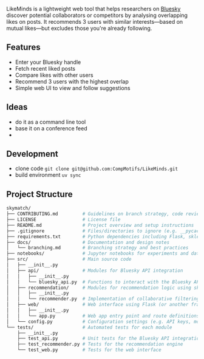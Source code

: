 LikeMinds is a lightweight web tool that helps researchers on [Bluesky](https://bsky.app) discover potential collaborators or competitors by analysing overlapping likes on posts. It recommends 3 users with similar interests—based on mutual likes—but excludes those you're already following.

## Features

- Enter your Bluesky handle
- Fetch recent liked posts
- Compare likes with other users
- Recommend 3 users with the highest overlap
- Simple web UI to view and follow suggestions

## Ideas

- do it as a command line tool
- base it on a conference feed
-

## Development

- clone code `git clone git@github.com:CompMotifs/LikeMinds.git`
- build environment `uv sync`


## Project Structure 

```bash
skymatch/
├── CONTRIBUTING.md         # Guidelines on branch strategy, code reviews, and merge process
├── LICENSE                 # License file
├── README.md               # Project overview and setup instructions
├── .gitignore              # Files/directories to ignore (e.g. __pycache__, venv)
├── requirements.txt        # Python dependencies including Flask, sklearn-surprise, etc.
├── docs/                   # Documentation and design notes
│   └── branching.md        # Branching strategy and best practices
├── notebooks/              # Jupyter notebooks for experiments and data exploration
├── src/                    # Main source code
│   ├── __init__.py
│   ├── api/                # Modules for Bluesky API integration
│   │   ├── __init__.py
│   │   └── bluesky_api.py  # Functions to interact with the Bluesky API
│   ├── recommendation/     # Modules for recommendation logic using sklearn-surprise
│   │   ├── __init__.py
│   │   └── recommender.py  # Implementation of collaborative filtering or other techniques
│   ├── web/                # Web interface using Flask (or another framework)
│   │   ├── __init__.py
│   │   └── app.py          # Web app entry point and route definitions
│   └── config.py           # Configuration settings (e.g. API keys, model parameters)
└── tests/                  # Automated tests for each module
    ├── __init__.py
    ├── test_api.py         # Unit tests for the Bluesky API integration
    ├── test_recommender.py # Tests for the recommendation engine
    └── test_web.py         # Tests for the web interface
```